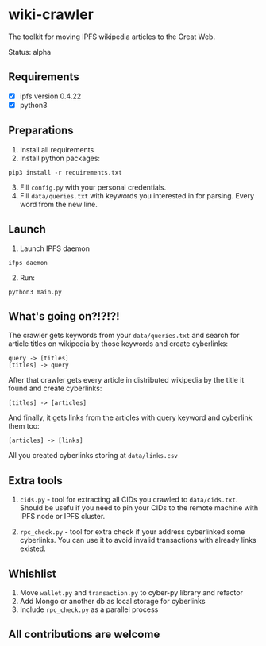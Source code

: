 # wiki-crawler

The toolkit for moving IPFS wikipedia articles to the Great Web.

Status: alpha

## Requirements

- [x] ipfs version 0.4.22
- [x] python3

## Preparations

1. Install all requirements
2. Install python packages:
```
pip3 install -r requirements.txt
```
3. Fill `config.py` with your personal credentials. 
4. Fill `data/queries.txt` with keywords you interested in for parsing. Every word from the new line.

## Launch

1. Launch IPFS daemon
```
ifps daemon
```

2. Run:

```
python3 main.py
```

## What's going on?!?!?!

The crawler gets keywords from your `data/queries.txt` and search for article titles on wikipedia by those keywords and create cyberlinks:

```
query -> [titles]
[titles] -> query
```

After that crawler gets every article in distributed wikipedia by the title it found and create cyberlinks:

```
[titles] -> [articles]
```

And finally, it gets links from the articles with query keyword and cyberlink them too:

```
[articles] -> [links]
```

All you created cyberlinks storing at `data/links.csv`

## Extra tools

1. `cids.py` - tool for extracting all CIDs you crawled to `data/cids.txt`. Should be usefu if you need to pin your CIDs to the remote machine with IPFS node or IPFS cluster.

2. `rpc_check.py` - tool for extra check if your address cyberlinked some cyberlinks. You can use it to avoid invalid transactions with already links existed.

## Whishlist

1. Move `wallet.py` and `transaction.py` to cyber-py library and refactor
2. Add Mongo or another db as local storage for cyberlinks
3. Include `rpc_check.py` as a parallel process

## All contributions are welcome